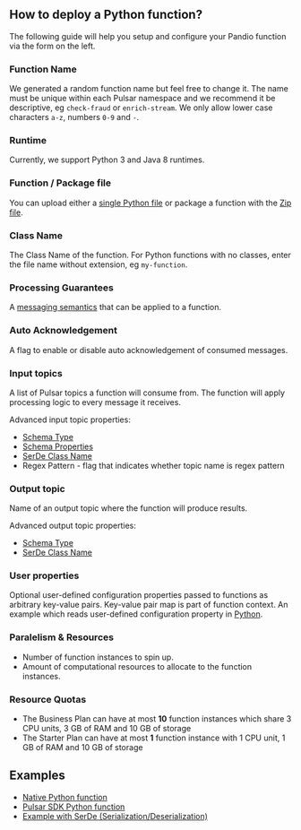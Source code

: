 ## How to deploy a Python function?

The following guide will help you setup and configure your Pandio function via the form on the left.

### Function Name

We generated a random function name but feel free to change it. The name must be unique within each Pulsar namespace and we recommend it be descriptive, eg `check-fraud` or `enrich-stream`. We only allow lower case characters `a-z`, numbers `0-9` and `-`.

### Runtime

Currently, we support Python 3 and Java 8 runtimes.

### Function / Package file

You can upload either a [single Python file](https://github.com/pandio-com/code-samples/blob/develop/functions/python/simple.py) or package a function with the [Zip file](https://pulsar.apache.org/docs/en/functions-package/#zip-file).

### Class Name

The Class Name of the function. For Python functions with no classes, enter the file name without extension, eg `my-function`.

### Processing Guarantees

A [messaging semantics](https://pulsar.apache.org/docs/en/functions-overview/#processing-guarantees) that can be applied to a function.

### Auto Acknowledgement

A flag to enable or disable auto acknowledgement of consumed messages.

### Input topics

A list of Pulsar topics a function will consume from. The function will apply processing logic to every message it receives.

Advanced input topic properties:

* [Schema Type](https://pulsar.apache.org/docs/en/schema-understand/#schema-type)
* [Schema Properties](https://pulsar.apache.org/docs/en/schema-understand/#schema-type)
* [SerDe Class Name](https://pulsar.apache.org/docs/en/functions-develop/#serde)
* Regex Pattern - flag that indicates whether topic name is regex pattern

### Output topic

Name of an output topic where the function will produce results.

Advanced output topic properties:

* [Schema Type](https://pulsar.apache.org/docs/en/schema-understand/#schema-type)
* [SerDe Class Name](https://pulsar.apache.org/docs/en/functions-develop/#serde)

### User properties

Optional user-defined configuration properties passed to functions as arbitrary key-value pairs. Key-value pair map is part of function context. An example which reads user-defined configuration property in [Python](https://github.com/pandio-com/code-samples/blob/develop/functions/python/user-prop.py).

### Paralelism & Resources

* Number of function instances to spin up.
* Amount of computational resources to allocate to the function instances.

### Resource Quotas

* The Business Plan can have at most **10** function instances which share 3 CPU units, 3 GB of RAM and 10 GB of storage
* The Starter Plan can have at most **1** function instance with 1 CPU unit, 1 GB of RAM and 10 GB of storage

## Examples

* [Native Python function](https://github.com/pandio-com/code-samples/blob/develop/functions/python/simple.py)
* [Pulsar SDK Python function](https://github.com/pandio-com/code-samples/blob/develop/functions/python/sdk.py)
* [Example with SerDe (Serialization/Deserialization)](https://github.com/pandio-com/code-samples/blob/develop/functions/python/serde.py)
